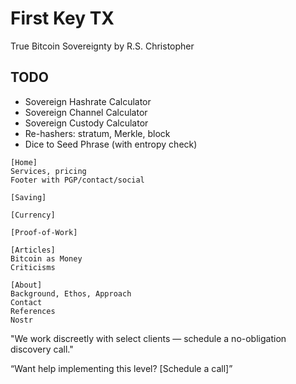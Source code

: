 # First Key TX
True Bitcoin Sovereignty 
by R.S. Christopher

## TODO
+ Sovereign Hashrate Calculator
+ Sovereign Channel Calculator
+ Sovereign Custody Calculator
+ Re-hashers: stratum, Merkle, block
+ Dice to Seed Phrase (with entropy check)

<!--
Lord Jesus Christ
Son of God
Have mercy on me, a sinner

create call-to-action, create business,
 IFF God wills it to be

-->

```
[Home]
Services, pricing
Footer with PGP/contact/social

[Saving]

[Currency]

[Proof-of-Work]

[Articles]
Bitcoin as Money
Criticisms

[About]
Background, Ethos, Approach
Contact
References
Nostr
```

"We work discreetly with select clients — schedule a no-obligation discovery call."

“Want help implementing this level? [Schedule a call]”








